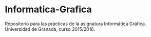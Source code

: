 # Informatica-Grafica

Repositorio para las prácticas de la asignatura Informática Gráfica.
Universidad de Granada, curso 2015/2016.
